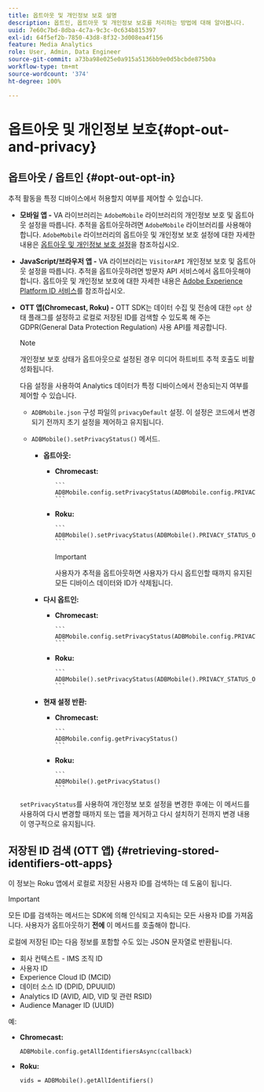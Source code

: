 ```yaml
---
title: 옵트아웃 및 개인정보 보호 설명
description: 옵트인, 옵트아웃 및 개인정보 보호를 처리하는 방법에 대해 알아봅니다.
uuid: 7e60c7bd-8dba-4c7a-9c3c-0c634b815397
exl-id: 64f5ef2b-7850-43d8-8f32-3d008ea4f156
feature: Media Analytics
role: User, Admin, Data Engineer
source-git-commit: a73ba98e025e0a915a5136bb9e0d5bcbde875b0a
workflow-type: tm+mt
source-wordcount: '374'
ht-degree: 100%

---
```


# 옵트아웃 및 개인정보 보호{#opt-out-and-privacy}

## 옵트아웃 / 옵트인 {#opt-out-opt-in}

추적 활동을 특정 디바이스에서 허용할지 여부를 제어할 수 있습니다.

* **모바일 앱 -** VA 라이브러리는 `AdobeMobile` 라이브러리의 개인정보 보호 및 옵트아웃 설정을 따릅니다. 추적을 옵트아웃하려면 `AdobeMobile` 라이브러리를 사용해야 합니다. `AdobeMobile` 라이브러리의 옵트아웃 및 개인정보 보호 설정에 대한 자세한 내용은 [옵트아웃 및 개인정보 보호 설정](https://experienceleague.adobe.com/docs/mobile-services/android/gdpr-privacy-android/privacy.html?lang=ko)을 참조하십시오.
* **JavaScript/브라우저 앱 -** VA 라이브러리는 `VisitorAPI` 개인정보 보호 및 옵트아웃 설정을 따릅니다. 추적을 옵트아웃하려면 방문자 API 서비스에서 옵트아웃해야 합니다. 옵트아웃 및 개인정보 보호에 대한 자세한 내용은 [Adobe Experience Platform ID 서비스](https://experienceleague.adobe.com/docs/id-service/using/home.html?lang=ko)를 참조하십시오.
* **OTT 앱(Chromecast, Roku) -** OTT SDK는 데이터 수집 및 전송에 대한 `opt` 상태 플래그를 설정하고 로컬로 저장된 ID를 검색할 수 있도록 해 주는 GDPR(General Data Protection Regulation) 사용 API를 제공합니다.

  >[!NOTE]
  >
  >개인정보 보호 상태가 옵트아웃으로 설정된 경우 미디어 하트비트 추적 호출도 비활성화됩니다.

  다음 설정을 사용하여 Analytics 데이터가 특정 디바이스에서 전송되는지 여부를 제어할 수 있습니다.

   * `ADBMobile.json` 구성 파일의 `privacyDefault` 설정. 이 설정은 코드에서 변경되기 전까지 초기 설정을 제어하고 유지됩니다.

   * `ADBMobile().setPrivacyStatus()` 메서드.

      * **옵트아웃:**

         * **Chromecast:**

               ```
               ADBMobile.config.setPrivacyStatus(ADBMobile.config.PRIVACY_STATUS_OPT_OUT)
               ```
           
         * **Roku:**

               ```
               ADBMobile().setPrivacyStatus(ADBMobile().PRIVACY_STATUS_OPT_OUT)
               ```
           
           >[!IMPORTANT]
           >
           >사용자가 추적을 옵트아웃하면 사용자가 다시 옵트인할 때까지 유지된 모든 디바이스 데이터와 ID가 삭제됩니다.

      * **다시 옵트인:**

         * **Chromecast:**

               ```
               ADBMobile.config.setPrivacyStatus(ADBMobile.config.PRIVACY_STATUS_OPT_IN)
               ```
           
         * **Roku:**

               ```
               ADBMobile().setPrivacyStatus(ADBMobile().PRIVACY_STATUS_OPT_IN)
               ```
           
      * **현재 설정 반환:**

         * **Chromecast:**

               ```
               ADBMobile.config.getPrivacyStatus()
               ```
           
         * **Roku:**

               ```
               ADBMobile().getPrivacyStatus()
               ```
           
  `setPrivacyStatus`를 사용하여 개인정보 보호 설정을 변경한 후에는 이 메서드를 사용하여 다시 변경할 때까지 또는 앱을 제거하고 다시 설치하기 전까지 변경 내용이 영구적으로 유지됩니다.

## 저장된 ID 검색 (OTT 앱) {#retrieving-stored-identifiers-ott-apps}

이 정보는 Roku 앱에서 로컬로 저장된 사용자 ID를 검색하는 데 도움이 됩니다.

>[!IMPORTANT]
>
>모든 ID를 검색하는 메서드는 SDK에 의해 인식되고 지속되는 모든 사용자 ID를 가져옵니다. 사용자가 옵트아웃하기 **전에** 이 메서드를 호출해야 합니다.

로컬에 저장된 ID는 다음 정보를 포함할 수도 있는 JSON 문자열로 반환됩니다.

* 회사 컨텍스트 - IMS 조직 ID
* 사용자 ID
* Experience Cloud ID (MCID)
* 데이터 소스 ID (DPID, DPUUID)
* Analytics ID (AVID, AID, VID 및 관련 RSID)
* Audience Manager ID (UUID)

예:

* **Chromecast:**

  ```
  ADBMobile.config.getAllIdentifiersAsync(callback)
  ```

* **Roku:**

  ```
  vids = ADBMobile().getAllIdentifiers()
  ```
